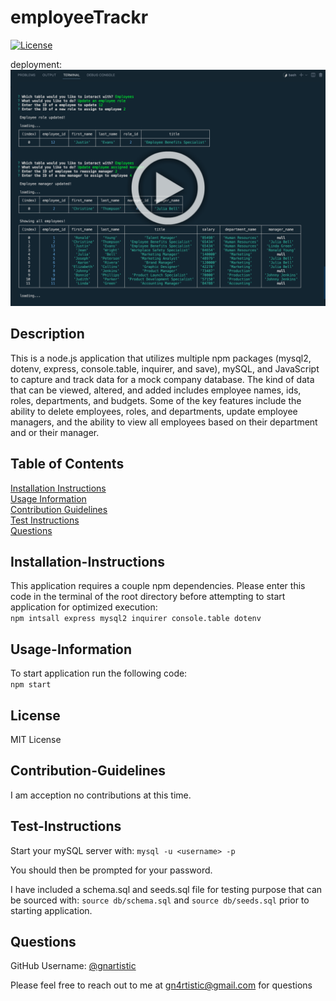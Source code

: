 # employeeTrackr
  [![License](https://img.shields.io/badge/License-MIT-yellow.svg)](https://opensource.org/licenses/MIT)
  
  deployment:  [![video](/assets/images/My%20project-1.png)](https://vimeo.com/manage/videos/732737408/)
  ## Description
  
  This is a node.js application that utilizes multiple npm packages (mysql2, dotenv, express, console.table, inquirer, and save), mySQL, and JavaScript to capture and track data for a mock company database. The kind of data that can be viewed, altered, and added includes employee names, ids, roles, departments, and budgets. Some of the key features include the ability to delete employees, roles, and departments, update employee managers, and the ability to view all employees based on their department and or their manager.
  
  ## Table of Contents
  
  [Installation Instructions](#installation-instructions)  
  [Usage Information](#usage-information)  
  [Contribution Guidelines](#contribution-guidelines)  
  [Test Instructions](#test-instructions)  
  [Questions](#questions)  
  
  ## Installation-Instructions
  
  This application requires a couple npm dependencies. Please enter this code in the terminal of the root directory before attempting to start application for optimized execution:  
  ```npm intsall express mysql2 inquirer console.table dotenv ```
  
  ## Usage-Information
  
  To start application run the following code:  
  ```npm start```
  
  ## License
  
  MIT License
  
  ## Contribution-Guidelines
  
  I am acception no contributions at this time.
  
  ## Test-Instructions

  Start your mySQL server with:
  ```mysql -u <username> -p```

  You should then be prompted for your password.

  I have included a schema.sql and seeds.sql file for testing purpose that can be sourced with: ```source db/schema.sql``` and ```source db/seeds.sql``` prior to starting application.
  
  
  ## Questions
  
  GitHub Username: [@gnartistic](https://github.com/gnartistic)  
  
  Please feel free to reach out to me at [gn4rtistic@gmail.com](mailto:gn4rtistic@gmail.com) for questions

